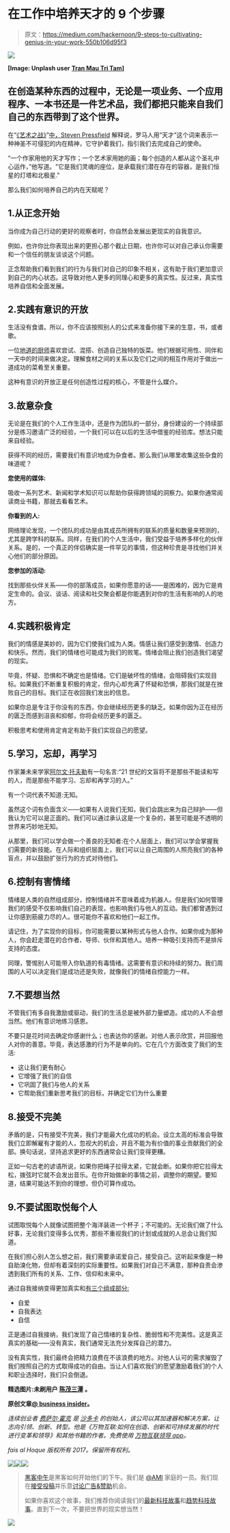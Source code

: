 # 在工作中培养天才的 9 个步骤

> 原文：<https://medium.com/hackernoon/9-steps-to-cultivating-genius-in-your-work-550b106d95f3>

![](img/cb6459953b25eed7750513c52763b3bf.png)

**[Image: Unplash user** [**Tran Mau Tri Tam**](https://unsplash.com/@tranmautritam)**]**

## 在创造某种东西的过程中，无论是一项业务、一个应用程序、一本书还是一件艺术品，我们都把只能来自我们自己的东西带到了这个世界。

在“[《艺术之战》](https://www.amazon.com/War-Art-Through-Creative-Battles/dp/1936891026)”[中，Steven Pressfield](http://www.fastcompany.com/person/steven-pressfield) 解释说，罗马人用“天才”这个词来表示一种神圣不可侵犯的内在精神，它守护着我们，指引我们去完成自己的使命。

“一个作家用他的天才写作；一个艺术家用她的画；每个创造的人都从这个圣礼中心运作，”他写道。"它是我们灵魂的座位，是承载我们潜在存在的容器，是我们恒星的灯塔和北极星."

那么我们如何培养自己的内在天赋呢？

## 1.从正念开始

当你成为自己行动的更好的观察者时，你自然会发展出更现实的自我意识。

例如，也许你比你表现出来的更担心那个截止日期，也许你可以对自己承认你需要和一个信任的朋友谈谈这个问题。

正念帮助我们看到我们的行为与我们对自己的印象不相关，这有助于我们更加意识到自己的内心状态。这导致对他人更多的同理心和更多的真实性。反过来，真实性培养自信和全面发展。

## 2.实践有意识的开放

生活没有食谱。所以，你不应该按照别人的公式来准备你接下来的生意，书，或者歌。

一位[地道的厨师](http://www.businessinsider.com/cooking-can-boost-your-creativity-2014-3)喜欢尝试、混搭、创造自己独特的饭菜。他们根据可用性、同伴和一天中的时间来做决定。理解食材之间的关系以及它们之间的相互作用对于做出一道成功的菜肴至关重要。

这种有意识的开放正是任何创造性过程的核心，不管是什么媒介。

## 3.故意杂食

无论是在我们的个人工作生活中，还是作为团队的一部分，身份建设的一个持续部分是练习邀请广泛的经验，一个我们可以在以后的生活中借鉴的经验库。想法只能来自经验。

获得不同的经历，需要我们有意识地成为杂食者。那么我们从哪里收集这些杂食的味道呢？

**您使用的媒体:**

吸收一系列艺术、新闻和学术知识可以帮助你获得跨领域的洞察力。如果你通常阅读商业书籍，那就去看看艺术。

**你看到的人:**

网络理论发现，一个团队的成功是由其成员所拥有的联系的质量和数量来预测的，尤其是跨学科的联系。同样，在我们的个人生活中，我们受益于培养多样化的伙伴关系。是的，一个真正的伴侣确实是一件罕见的事情，但这种珍贵是寻找他们并关心他们的部分原因。

**您参加的活动:**

找到那些伙伴关系——你的部落成员，如果你愿意的话——是困难的，因为它是肯定生命的。会议、谈话、阅读和社交聚会都是你能遇到对你的生活有影响的人的地方。

## 4.实践积极肯定

我们的情感是美妙的，因为它们使我们成为人类。情感让我们感受到激情、创造力和快乐。然而，我们的情绪也可能成为我们的败笔。情绪会阻止我们创造我们渴望的现实。

毕竟，怀疑、恐惧和不确定也是情绪。它们是破坏性的情绪，会阻碍我们实现目标。如果我们不断重复积极的肯定，但内心却充满了怀疑和恐惧，那我们就是在挫败自己的目标。我们正在收回我们发出的信息。

如果你总是专注于你没有的东西，你会继续经历更多的缺乏。如果你因为正在经历的匮乏而感到沮丧和抑郁，你将会经历更多的匮乏。

积极思考和使用肯定肯定有助于我们实现自己的愿望。

## 5.学习，忘却，再学习

作家兼未来学家[阿尔文·托夫勒](http://en.wikipedia.org/wiki/Alvin_Toffler%29)有一句名言:“21 世纪的文盲将不是那些不能读和写的人，而是那些不能学习、忘却和再学习的人。”

有一个词代表不知道:无知。

虽然这个词有负面含义——如果有人说我们无知，我们会跳出来为自己辩护——但我认为它可以是正面的。我们可以通过承认这是一个复杂的，甚至可能是不透明的世界来巧妙地无知。

从那里，我们可以学会做一个善良的无知者:在个人层面上，我们可以学会掌握我们需要的新技能。在人际和组织层面上，我们可以让自己周围的人照亮我们的各种盲点，并以鼓励扩张行为的方式对待他们。

## 6.控制有害情绪

情绪是人类的自然组成部分，控制情绪并不意味着成为机器人。但是我们如何管理我们的感受不仅影响我们自己的表现，也影响我们与他人的互动。我们都曾遇到过让你感到筋疲力尽的人。很可能你不喜欢和他们一起工作。

请记住，为了实现你的目标，你可能需要以某种形式与他人合作。如果你成为那种人，你会赶走潜在的合作者、导师、伙伴和其他人。培养一种吸引支持而不是排斥支持的态度。

同理，警惕别人可能带入你轨道的有毒情绪。这需要有意识和持续的努力。我们周围的人可以决定我们是成功还是失败，就像我们的情绪自控能力一样。

## 7.不要想当然

不管我们有多自我激励或驱动，我们的生活总是被外部力量塑造。成功的人不会想当然。他们有意识地练习感恩。

不要只是花时间去确定你感谢什么；也表达你的感谢。对他人表示欣赏，并回报他人对你的善意。毕竟，表达感激的行为不是单向的。它在几个方面改变了我们的生活:

*   这让我们更有耐心
*   它增强了我们的自信
*   它巩固了我们与他人的关系
*   它帮助我们重新思考我们的目标，并确定它们为什么重要

## 8.接受不完美

矛盾的是，只有接受不完美，我们才能最大化成功的机会。设立太高的标准会导致我们立即解雇有才能的人，忽视大的机会，并且不能为有价值的事业贡献我们的全部。换句话说，坚持追求更好的东西通常会让我们变得更糟。

正如一句古老的谚语所说，如果你把绳子拉得太紧，它就会断。如果你把它拉得太松，拨弦时它就不会发出音乐。在你开始做新的事情之前，调整你的期望。要知道，结果可能达不到你的理想，但仍可算作成功。

## 9.不要试图取悦每个人

试图取悦每个人就像试图把整个海洋装进一个杯子；不可能的。无论我们做了什么好事，无论我们变得多么优秀，那些不重视我们的计划或成就的人总会让我们知道。

在我们担心别人怎么想之前，我们需要承诺爱自己，接受自己。这听起来像是一种自助溴化物，但却有着深刻的实际重要性。如果我们对自己不满意，那种自责会渗透到我们所有的关系、工作、信仰和未来中。

通过自我接纳变得更加真实和[有三个组成部分:](http://survivetothrive.pub/)

*   自爱
*   自我表达
*   自信

正是通过自我接纳，我们发现了自己情绪的复杂性、脆弱性和不完美性。这是真正真实的基础——没有真实，我们通常无法充分发挥自己的潜力。

没有真实性，我们最终会把精力浪费在不该浪费的地方。对他人认可的需求摧毁了我们按照自己的方式取得成功的自由。当让人们喜欢我们的愿望激励着我们的个人和职业选择时，我们只会倒退。

**精选图片:未刷用户** [**陈茂三潭**](https://unsplash.com/@tranmautritam) **。**

**原创文章**[**@ business insider**](http://www.businessinsider.com/9-steps-to-cultivating-genius-in-your-work-2017-3)**。**

*连续创业者* [*费萨尔·霍克*](http://www.fastcompany.com/user/faisal-hoque) *是* [*沙多卡*](http://www.shadoka.com/) *的创始人，该公司以其加速器和解决方案，让志向引领、创新、转型。他是《万物互联:如何在创造、创新和可持续发展的时代进行变革和领导》和其他书籍的作者。免费使用* [*万物互联领导 app*](http://app.everythingconnectsthebook.com/login.php)*。*

*fais al Hoque 版权所有 2017。保留所有权利。*

[![](img/50ef4044ecd4e250b5d50f368b775d38.png)](http://bit.ly/HackernoonFB)[![](img/979d9a46439d5aebbdcdca574e21dc81.png)](https://goo.gl/k7XYbx)[![](img/2930ba6bd2c12218fdbbf7e02c8746ff.png)](https://goo.gl/4ofytp)

> [黑客中午](http://bit.ly/Hackernoon)是黑客如何开始他们的下午。我们是 [@AMI](http://bit.ly/atAMIatAMI) 家庭的一员。我们现在[接受投稿](http://bit.ly/hackernoonsubmission)并乐意[讨论广告&赞助](mailto:partners@amipublications.com)机会。
> 
> 如果你喜欢这个故事，我们推荐你阅读我们的[最新科技故事](http://bit.ly/hackernoonlatestt)和[趋势科技故事](https://hackernoon.com/trending)。直到下一次，不要把世界的现实想当然！

![](img/be0ca55ba73a573dce11effb2ee80d56.png)